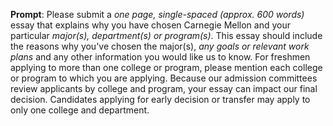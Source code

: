 **Prompt**: Please submit a _one page, single-spaced (approx. 600 words)_ essay that explains why you have chosen Carnegie Mellon and your particular _major(s), department(s) or program(s)_. This essay should include the reasons why you've chosen the major(s), _any goals or relevant work plans_ and any other information you would like us to know. For freshmen applying to more than one college or program, please mention each college or program to which you are applying. Because our admission committees review applicants by college and program, your essay can impact our final decision. Candidates applying for early decision or transfer may apply to only one college and department.
